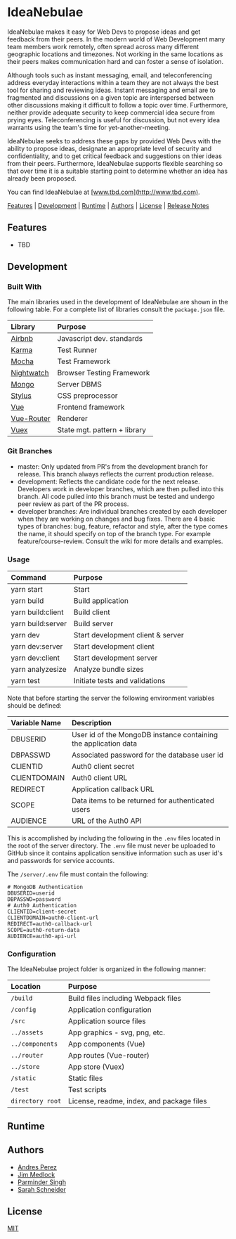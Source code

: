 # IdeaNebulae

IdeaNebulae makes it easy for Web Devs to propose ideas and  get feedback from
their peers. In the modern world of Web Development many team members work
remotely, often spread across many different geographic locations and
timezones. Not working in the same locations as their peers makes communication
hard and can foster a sense of isolation. 

Although tools such as instant messaging, email, and teleconferencing address
everyday interactions within a team they are not always the best tool for
sharing and reviewing ideas. Instant messaging and email are to fragmented 
and discussions on a given topic are interspersed between other discussions
making it difficult to follow a topic over time. Furthermore, neither provide
adequate security to keep commercial idea secure from prying eyes. Teleconferencing
is useful for discussion, but not every idea warrants using the team's time
for yet-another-meeting.

IdeaNebulae seeks to address these gaps by provided Web Devs with the ability
to propose ideas, designate an appropriate level of security and
confidentiality, and to get critical feedback and suggestions on thier ideas
from their peers. Furthermore, IdeaNebulae supports flexible searching so that
over time it is a suitable starting point to determine whether an idea has
already been proposed. 

You can find IdeaNebulae at [www.tbd.com](http://www.tbd.com).

[Features](#features) | [Development](#development) | [Runtime](#runtime) | [Authors](#authors) |
[License](#license) | [Release Notes](releasenotes.md)


## Features

 - TBD
 
## Development

### Built With

The main libraries used in the development of IdeaNebulae are shown in the
following table. For a complete list of libraries consult the `package.json`
file.

| Library                                        | Purpose                      | 
|:-----------------------------------------------|:-----------------------------|
| [Airbnb](https://github.com/airbnb/javascript) | Javascript dev. standards    |
| [Karma](https://karma-runner.github.io )       | Test Runner                  |
| [Mocha](https://mochajs.org)                   | Test Framework               |
| [Nightwatch](https://nightwatchjs.org)         | Browser Testing Framework    |
| [Mongo](https://mongodb.com )                  | Server DBMS                  |
| [Stylus](https://stylus-lang.com )             | CSS preprocessor             |
| [Vue](https://vuejs.org)                       | Frontend framework           |
| [Vue-Router](https://router.vuejs.org)         | Renderer                     |
| [Vuex](https://vuex.vuejs.org)                 | State mgt. pattern + library |

### Git Branches

- master: Only updated from PR's from the development branch for release. This
branch always reflects the current production release.
- development: Reflects the candidate code for the next release. Developers
work in developer branches, which are then pulled into this branch. All code
pulled into this branch must be tested and undergo peer review as part of the
PR process.
- developer branches: Are individual branches created by each developer when
they are working on changes and bug fixes. There are 4 basic types of branches: 
bug, feature, refactor and style, after the type comes the name, it should 
specify on top of the branch type. For example feature/course-review. Consult
the wiki for more details and examples.

### Usage

| Command           | Purpose                           |
|:------------------|:----------------------------------|
| yarn start        | Start                             |
| yarn build        | Build application                 |
| yarn build:client | Build client                      |
| yarn build:server | Build server                      |
| yarn dev          | Start development client & server |
| yarn dev:server   | Start development client          |
| yarn dev:client   | Start development server          |
| yarn analyzesize  | Analyze bundle sizes              |
| yarn test         | Initiate tests and validations    |

Note that before starting the server the following environment variables should be
defined:

| Variable Name  | Description                          |
|:---------------|:-------------------------------------|
| DBUSERID       | User id of the MongoDB instance containing the application data |
| DBPASSWD       | Associated password for the database user id |
| CLIENTID       | Auth0 client secret |
| CLIENTDOMAIN   | Auth0 client URL |
| REDIRECT       | Application callback URL |
| SCOPE          | Data items to be returned for authenticated users |
| AUDIENCE       | URL of the Auth0 API |

This is accomplished by including the following in the `.env` files located in
the root of the server directory. The `.env` file must never be
uploaded to GitHub since it contains application sensitive information such
as user id's and passwords for service accounts.

The `/server/.env` file must contain the following: 
```
# MongoDB Authentication 
DBUSERID=userid
DBPASSWD=password
# Auth0 Authentication
CLIENTID=client-secret
CLIENTDOMAIN=auth0-client-url
REDIRECT=auth0-callback-url
SCOPE=auth0-return-data
AUDIENCE=auth0-api-url
```

### Configuration

The IdeaNebulae project folder is organized in the following manner:

| Location         | Purpose                               |
|:-----------------|:--------------------------------------|
| `/build`         | Build files including Webpack files   |
| `/config`        | Application configuration             |
| `/src`           | Application source files              |
| `../assets`      |   App graphics - svg, png, etc.       |
| `../components`  |   App components (Vue)                |
| `../router`      |   App routes (Vue-router)             |
| `../store`       |   App store (Vuex)                    |
| `/static`        | Static files                          |
| `/test`          | Test scripts                          |
| `directory root` | License, readme, index, and package files |



## Runtime


## Authors

- [Andres Perez](https://github.com/Oxyrus)
- [Jim Medlock](https://github.com/jdmedlock)
- [Parminder Singh](https://github.com/Trion129)
- [Sarah Schneider](https://github.com/rifkegribenes)

## License

[MIT](https://tldrlegal.com/license/mit-license)

[ideanebulae-url]: https://github.com/Chingu-cohorts/Voyage2-bears-27
